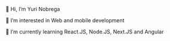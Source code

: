 👋 Hi, I’m Yuri Nobrega
 
👀 I’m interested in Web and mobile development
 
🌱 I’m currently learning React.JS, Node.JS, Next.JS and Angular
 
